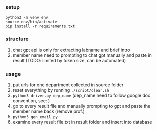 ### setup
```
python3 -m venv env
source env/bin/activate
pip install -r requirements.txt
```

### structure
1. chat gpt api is only for extracting labname and brief intro
2. member name need to prompting to chat gpt manually and paste in result (TODO: limited by token size, can be automated)

### usage
1. put urls for one department collected in source folder
2. reset everything by running ```./script/clear.sh```
3. ```python3 driver.py dep_name``` (dep_name need to follow google doc convention, see:  )
4. go to every result file and manually prompting to gpt and paste the member name back (remove prof.)
5. ```python3 gen_email.py```
6.  examine every result file.txt in result folder and insert into database
